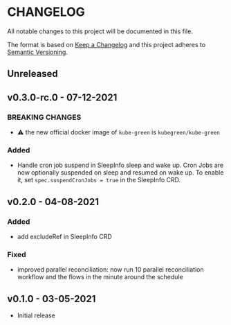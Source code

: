 # CHANGELOG

All notable changes to this project will be documented in this file.

The format is based on [Keep a Changelog](http://keepachangelog.com/en/1.0.0/)
and this project adheres to [Semantic Versioning](http://semver.org/spec/v2.0.0.html).

## Unreleased

## v0.3.0-rc.0 - 07-12-2021

### BREAKING CHANGES

- ⚠️ the new official docker image of `kube-green` is `kubegreen/kube-green`

### Added

- Handle cron job suspend in SleepInfo sleep and wake up.
  Cron Jobs are now optionally suspended on sleep and resumed on wake up. To enable it, set `spec.suspendCronJobs = true` in the SleepInfo CRD.

## v0.2.0 - 04-08-2021

### Added

- add excludeRef in SleepInfo CRD

### Fixed

- improved parallel reconciliation: now run 10 parallel reconciliation workflow and the flows in the minute around the schedule

## v0.1.0 - 03-05-2021

- Initial release
